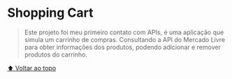 # Shopping Cart

> Este projeto foi meu primeiro contato com APIs, é uma aplicação que simula um carrinho de compras.
  Consultando a API do Mercado Livre para obter informações dos produtos, podendo adicionar e remover produtos do carrinho.

[⬆ Voltar ao topo](#nome-do-projeto)<br>
